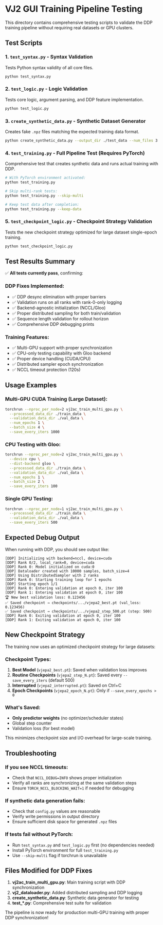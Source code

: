# VJ2 GUI Training Pipeline Testing

This directory contains comprehensive testing scripts to validate the DDP training pipeline without requiring real datasets or GPU clusters.

## Test Scripts

### 1. `test_syntax.py` - Syntax Validation
Tests Python syntax validity of all core files.

```bash
python test_syntax.py
```

### 2. `test_logic.py` - Logic Validation  
Tests core logic, argument parsing, and DDP feature implementation.

```bash
python test_logic.py
```

### 3. `create_synthetic_data.py` - Synthetic Dataset Generator
Creates fake `.npz` files matching the expected training data format.

```bash
python create_synthetic_data.py --output_dir ./test_data --num_files 3 --trajectories_per_file 10
```

### 4. `test_training.py` - Full Pipeline Test (Requires PyTorch)
Comprehensive test that creates synthetic data and runs actual training with DDP.

```bash
# With PyTorch environment activated:
python test_training.py

# Skip multi-rank tests:
python test_training.py --skip-multi

# Keep test data after completion:
python test_training.py --keep-data
```

### 5. `test_checkpoint_logic.py` - Checkpoint Strategy Validation
Tests the new checkpoint strategy optimized for large dataset single-epoch training.

```bash
python test_checkpoint_logic.py
```

## Test Results Summary

✅ **All tests currently pass**, confirming:

### DDP Fixes Implemented:
- ✅ DDP desync elimination with proper barriers
- ✅ Validation runs on all ranks with rank-0-only logging
- ✅ Backend-agnostic initialization (NCCL/Gloo)
- ✅ Proper distributed sampling for both train/validation
- ✅ Sequence length validation for rollout horizon
- ✅ Comprehensive DDP debugging prints

### Training Features:
- ✅ Multi-GPU support with proper synchronization
- ✅ CPU-only testing capability with Gloo backend
- ✅ Proper device handling (CUDA/CPU)
- ✅ Distributed sampler epoch synchronization
- ✅ NCCL timeout protection (120s)

## Usage Examples

### Multi-GPU CUDA Training (Large Dataset):
```bash
torchrun --nproc_per_node=2 vj2ac_train_multi_gpu.py \
  --processed_data_dir ./train_data \
  --validation_data_dir ./val_data \
  --num_epochs 1 \
  --batch_size 4 \
  --save_every_iters 1000
```

### CPU Testing with Gloo:
```bash  
torchrun --nproc_per_node=2 vj2ac_train_multi_gpu.py \
  --device cpu \
  --dist-backend gloo \
  --processed_data_dir ./train_data \
  --validation_data_dir ./val_data \
  --num_epochs 1 \
  --batch_size 2 \
  --save_every_iters 100
```

### Single GPU Testing:
```bash
torchrun --nproc_per_node=1 vj2ac_train_multi_gpu.py \
  --processed_data_dir ./train_data \
  --validation_data_dir ./val_data \
  --save_every_iters 500
```

## Expected Debug Output

When running with DDP, you should see output like:
```
[DDP] Initializing with backend=nccl, device=cuda
[DDP] Rank 0/2, local_rank=0, device=cuda
[DDP] Rank 0: Model initialized on cuda:0
[DDP] Dataloader created with 10000 samples, batch_size=4
[DDP] Using DistributedSampler with 2 ranks
[DDP] Rank 0: Starting training loop for 1 epochs
[DDP] Starting epoch 1/1
[DDP] Rank 0: Entering validation at epoch 0, iter 100
[DDP] Rank 1: Entering validation at epoch 0, iter 100
🏆 New best validation loss: 0.123456
✅ Saved checkpoint → checkpoints/.../vjepa2_best.pt (val_loss: 0.123456)
✅ Saved checkpoint → checkpoints/.../vjepa2_step_500.pt (step: 500)
[DDP] Rank 0: Exiting validation at epoch 0, iter 100
[DDP] Rank 1: Exiting validation at epoch 0, iter 100
```

## New Checkpoint Strategy

The training now uses an optimized checkpoint strategy for large datasets:

### Checkpoint Types:
1. **Best Model** (`vjepa2_best.pt`): Saved when validation loss improves
2. **Routine Checkpoints** (`vjepa2_step_N.pt`): Saved every `--save_every_iters` (default 500)  
3. **Interrupted** (`vjepa2_interrupted.pt`): Saved on Ctrl+C
4. **Epoch Checkpoints** (`vjepa2_epoch_N.pt`): Only if `--save_every_epochs > 0`

### What's Saved:
- **Only predictor weights** (no optimizer/scheduler states)
- Global step counter 
- Validation loss (for best model)

This minimizes checkpoint size and I/O overhead for large-scale training.

## Troubleshooting

### If you see NCCL timeouts:
- Check that `NCCL_DEBUG=INFO` shows proper initialization
- Verify all ranks are synchronizing at the same validation steps
- Ensure `TORCH_NCCL_BLOCKING_WAIT=1` if needed for debugging

### If synthetic data generation fails:
- Check that `config.py` values are reasonable
- Verify write permissions in output directory
- Ensure sufficient disk space for generated `.npz` files

### If tests fail without PyTorch:
- Run `test_syntax.py` and `test_logic.py` first (no dependencies needed)
- Install PyTorch environment for full `test_training.py`
- Use `--skip-multi` flag if torchrun is unavailable

## Files Modified for DDP Fixes

1. **vj2ac_train_multi_gpu.py**: Main training script with DDP synchronization
2. **vj2_dataloader.py**: Added distributed sampling and DDP logging
3. **create_synthetic_data.py**: Synthetic data generator for testing
4. **test_*.py**: Comprehensive test suite for validation

The pipeline is now ready for production multi-GPU training with proper DDP synchronization!